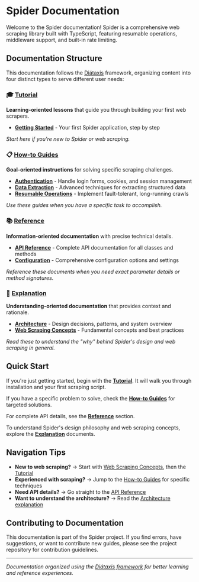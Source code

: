 # Spider Documentation

Welcome to the Spider documentation! Spider is a comprehensive web scraping library built with TypeScript, featuring resumable operations, middleware support, and built-in rate limiting.

## Documentation Structure

This documentation follows the [Diátaxis](https://diataxis.fr/) framework, organizing content into four distinct types to serve different user needs:

### 🎓 [Tutorial](./tutorial/)
**Learning-oriented lessons** that guide you through building your first web scrapers.

- **[Getting Started](./tutorial/getting-started.md)** - Your first Spider application, step by step

*Start here if you're new to Spider or web scraping.*

### 📋 [How-to Guides](./how-to/)
**Goal-oriented instructions** for solving specific scraping challenges.

- **[Authentication](./how-to/authentication.md)** - Handle login forms, cookies, and session management
- **[Data Extraction](./how-to/data-extraction.md)** - Advanced techniques for extracting structured data
- **[Resumable Operations](./how-to/resumable-operations.md)** - Implement fault-tolerant, long-running crawls

*Use these guides when you have a specific task to accomplish.*

### 📚 [Reference](./reference/)
**Information-oriented documentation** with precise technical details.

- **[API Reference](./reference/api-reference.md)** - Complete API documentation for all classes and methods
- **[Configuration](./reference/configuration.md)** - Comprehensive configuration options and settings

*Reference these documents when you need exact parameter details or method signatures.*

### 🧠 [Explanation](./explanation/)
**Understanding-oriented documentation** that provides context and rationale.

- **[Architecture](./explanation/architecture.md)** - Design decisions, patterns, and system overview
- **[Web Scraping Concepts](./explanation/web-scraping-concepts.md)** - Fundamental concepts and best practices

*Read these to understand the "why" behind Spider's design and web scraping in general.*

## Quick Start

If you're just getting started, begin with the **[Tutorial](./tutorial/getting-started.md)**. It will walk you through installation and your first scraping script.

If you have a specific problem to solve, check the **[How-to Guides](./how-to/)** for targeted solutions.

For complete API details, see the **[Reference](./reference/)** section.

To understand Spider's design philosophy and web scraping concepts, explore the **[Explanation](./explanation/)** documents.

## Navigation Tips

- **New to web scraping?** → Start with [Web Scraping Concepts](./explanation/web-scraping-concepts.md), then the [Tutorial](./tutorial/getting-started.md)
- **Experienced with scraping?** → Jump to the [How-to Guides](./how-to/) for specific techniques
- **Need API details?** → Go straight to the [API Reference](./reference/api-reference.md)
- **Want to understand the architecture?** → Read the [Architecture explanation](./explanation/architecture.md)

## Contributing to Documentation

This documentation is part of the Spider project. If you find errors, have suggestions, or want to contribute new guides, please see the project repository for contribution guidelines.

---

*Documentation organized using the [Diátaxis framework](https://diataxis.fr/) for better learning and reference experiences.*